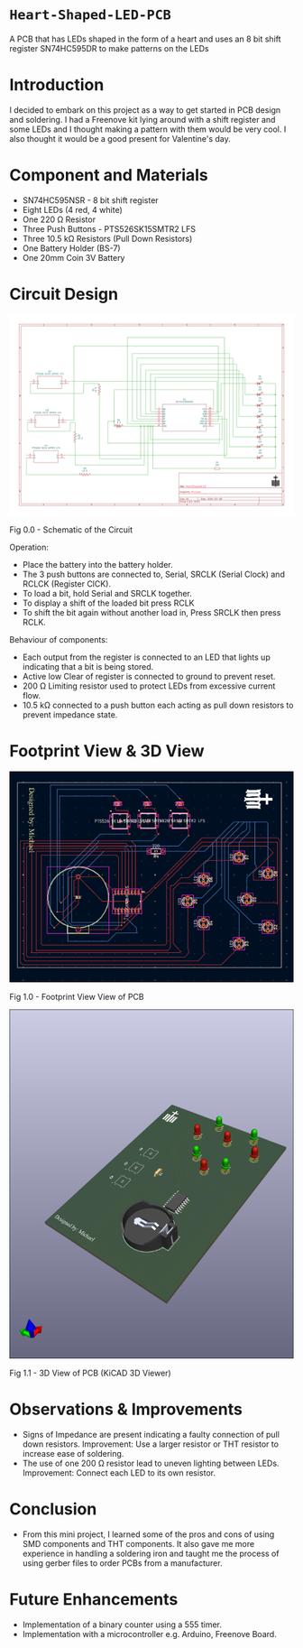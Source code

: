 # `Heart-Shaped-LED-PCB`
A PCB that has LEDs shaped in the form of a heart and uses an 8 bit shift register SN74HC595DR to make patterns on the LEDs

# Introduction
I decided to embark on this project as a way to get started in PCB design and soldering. I had a Freenove kit lying around with a shift register and some LEDs and I thought making a pattern with them would be very cool. I also thought it would be a good present for Valentine's day.

# Component and Materials
- SN74HC595NSR - 8 bit shift register
- Eight LEDs (4 red, 4 white)
- One 220 Ω Resistor
- Three Push Buttons - PTS526SK15SMTR2 LFS
- Three 10.5 kΩ Resistors (Pull Down Resistors)
- One Battery Holder (BS-7)
- One 20mm Coin 3V Battery

# Circuit Design
![alt text](https://github.com/h0nt3d/Heart-Shaped-LED-PCB/blob/main/images/schematic-1.png?raw=true)

Fig 0.0 - Schematic of the Circuit

Operation:
- Place the battery into the battery holder.
- The 3 push buttons are connected to, Serial, SRCLK (Serial Clock) and RCLCK (Register ClCK).
- To load a bit, hold Serial and SRCLK together.
- To display a shift of the loaded bit press RCLK
- To shift the bit again without another load in, Press SRCLK then press RCLK.

Behaviour of components:
- Each output from the register is connected to an LED that lights up indicating that a bit is being stored.
- Active low Clear of register is connected to ground to prevent reset.
- 200 Ω Limiting resistor used to protect LEDs from excessive current flow.
- 10.5 kΩ connected to a push button each acting as pull down resistors to prevent impedance state.

# Footprint View & 3D View
![alt text](https://github.com/h0nt3d/Heart-Shaped-LED-PCB/blob/main/images/footprintEditor.png?raw=true)

Fig 1.0 - Footprint View View of PCB

![alt text](https://github.com/h0nt3d/Heart-Shaped-LED-PCB/blob/main/images/3D.png?raw=true)

Fig 1.1 - 3D View of PCB (KiCAD 3D Viewer)


# Observations & Improvements
- Signs of Impedance are present indicating a faulty connection of pull down resistors.
Improvement: Use a larger resistor or THT resistor to increase ease of soldering.
- The use of one 200 Ω resistor lead to uneven lighting between LEDs. Improvement: Connect each LED to its own resistor.

# Conclusion
- From this mini project, I learned some of the pros and cons of using SMD components and THT components. It also gave me more experience in handling a soldering iron and taught me the process of using gerber files to order PCBs from a manufacturer.

# Future Enhancements
- Implementation of a binary counter using a 555 timer.
- Implementation with a microcontroller e.g. Arduino, Freenove Board.
